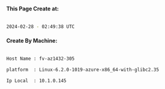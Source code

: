 
   
#### This Page Create at:

```bash

2024-02-28 - 02:49:38 UTC

```

#### Create By Machine:

```bash

Host Name : fv-az1432-305

platform  : Linux-6.2.0-1019-azure-x86_64-with-glibc2.35

Ip Local  : 10.1.0.145

```


